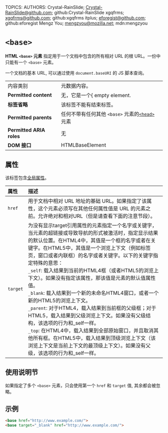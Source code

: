 TOPICS: <base>
AUTHORS: Crystal-RainSlide; Crystal-RainSlide@github.com; github:Crystal-RainSlide
         xgqfrms; xgqfrms@github.com; github:xgqfrms
         itplus; eforegist@github.com; github:eforegist
         Mengz You; mengzyou@mozilla.net; mdn:mengzyou

# `<base>`

**HTML `<base>` 元素** 指定用于一个文档中包含的所有相对 URL 的根 URL。一份中只能有一个 `<base>` 元素。

一个文档的基本 URL, 可以通过使用 `document.baseURI` 的 JS 脚本查询。

|  |  |
| :-- | :-- |
| 内容类别 | 元数据内容。
| **Permitted content** | 无，它是一个{ empty element.
| **标签省略** | 该标签不能有结束标签。
| **Permitted parents** | 任何不带有任何其他 `<base>` 元素的[`<head>`](/zh-hans/webfrontend/<head>) 元素
| **Permitted ARIA roles** | 无
| **DOM 接口** | HTMLBaseElement

## 属性

该标签包含[全局属性](/zh-hans/webfrontend/HTML_Global_Attributes)。

| 属性 | 描述 |
| :-- | :-- |
| `href` | 用于文档中相对 URL 地址的基础 URL。如果指定了该属性，这个元素必须写在其他任何属性值是 URL 的元素之前。允许绝对和相对URL（但是请查看下面的注意节段）。 |
| `target` | 为没有显示target引用属性的元素指定一个名字或关键字，当元素的超链接或导致导航的形式被激活时，指定显示结果的默认位置。在HTML4中，其值是一个框的名字或者在关键字。在HTML5中，其值是一个浏览上下文（例如标签页，窗口或者内联框）的名字或者关键字。以下的关键字指定特殊的意思：<br>`_self`: 载入结果到当前的HTML4框（或者HTML5的浏览上下文）。如果没有指定该属性，那该值是元素的默认值属性值。<br>`_blank`: 载入结果到一个新的未命名HTML4窗口，或者一个新的HTML5的浏览上下文。<br>`_parent`: 对于HTML4，载入结果到当前框的父级框；对于HTML5，载入结果到父级浏览上下文。如果没有父级结构，该选项的行为和_self一样。<br>`_top`: 在HTML4中，载入结果到全部原始窗口，并且取消其他所有框。在HTML5中，载入结果到顶级浏览上下文（该浏览上下文是当前上下文的最顶级上下文）。如果没有父级，该选项的行为和_self一样。 |

## 使用说明节

如果指定了多个 `<base>` 元素，只会使用第一个 `href` 和 `target` 值, 其余都会被忽略。

## 示例

```html
<base href="http://www.example.com/">
<base target="_blank" href="http://www.example.com/">
```
